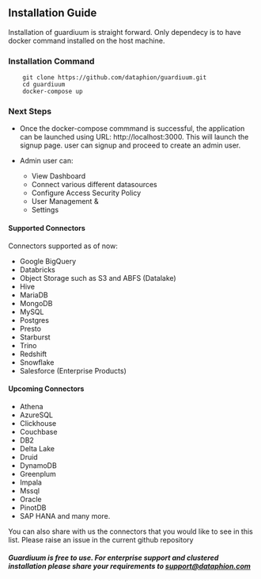 ## Installation Guide
Installation of guardiuum is straight forward. Only dependecy is to have docker command installed on the host machine.

### Installation Command
```
    git clone https://github.com/dataphion/guardiuum.git
    cd guardiuum
    docker-compose up
```

### Next Steps

- Once the docker-compose commmand is successful, the application can be launched using URL: http://localhost:3000. This will launch the signup page. user can signup and proceed to create an admin user.

- Admin user can:

  - View Dashboard
  - Connect various different datasources
  - Configure Access Security Policy
  - User Management &
  - Settings

#### Supported Connectors
Connectors supported as of now:
- Google BigQuery
- Databricks
- Object Storage such as S3 and ABFS (Datalake)
- Hive
- MariaDB
- MongoDB
- MySQL
- Postgres
- Presto
- Starburst
- Trino
- Redshift
- Snowflake
- Salesforce (Enterprise Products)

#### Upcoming Connectors
- Athena
- AzureSQL
- Clickhouse
- Couchbase
- DB2
- Delta Lake
- Druid
- DynamoDB
- Greenplum
- Impala
- Mssql
- Oracle
- PinotDB
- SAP HANA and many more.

You can also share with us the connectors that you would like to see in this list. Please raise an issue in the current github repository


##### Guardiuum is free to use. For enterprise support and clustered installation please share your requirements to support@dataphion.com